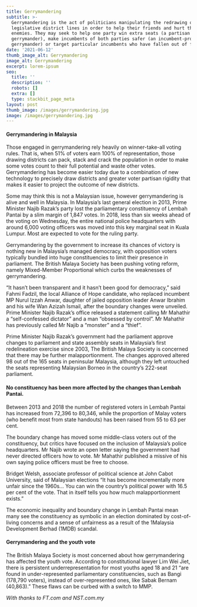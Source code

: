 ```yaml
---
title: Gerrymandering
subtitle: >-
  Gerrymandering is the act of politicians manipulating the redrawing of
  legislative district lines in order to help their friends and hurt their
  enemies. They may seek to help one party win extra seats (a partisan
  gerrymander), make incumbents of both parties safer (an incumbent-protection
  gerrymander) or target particular incumbents who have fallen out of favour.
date: '2021-06-12'
thumb_image_alt: Gerrymandering
image_alt: Gerrymandering
excerpt: lorem-ipsum
seo:
  title: ''
  description: ''
  robots: []
  extra: []
  type: stackbit_page_meta
layout: post
thumb_image: /images/gerrymandering.jpg
image: /images/gerrymandering.jpg
---
```

#### Gerrymandering in Malaysia

Those engaged in gerrymandering rely heavily on winner-take-all voting rules. That is, when 51% of voters earn 100% of representation, those drawing districts can pack, stack and crack the population in order to make some votes count to their full potential and waste other votes. Gerrymandering has become easier today due to a combination of new technology to precisely draw districts and greater voter partisan rigidity that makes it easier to project the outcome of new districts.

Some may think this is not a Malaysian issue, however gerrymandering is alive and well in Malaysia. In Malaysia’s last general election in 2013, Prime Minister Najib Razak’s party lost the parliamentary constituency of Lembah Pantai by a slim margin of 1,847 votes. In 2018, less than six weeks ahead of the voting on Wednesday, the entire national police headquarters with around 6,000 voting officers was moved into this key marginal seat in Kuala Lumpur. Most are expected to vote for the ruling party.

Gerrymandering by the government to increase its chances of victory is nothing new in Malaysia’s managed democracy, with opposition voters typically bundled into huge constituencies to limit their presence in parliament. The British Malaya Society has been pushing voting reform, namely Mixed-Member Proportional which curbs the weaknesses of gerrymandering.

“It hasn’t been transparent and it hasn’t been good for democracy,” said Fahmi Fadzil, the local Alliance of Hope candidate, who replaced incumbent MP Nurul Izzah Anwar, daughter of jailed opposition leader Anwar Ibrahim and his wife Wan Azizah Ismail, after the boundary changes were unveiled. Prime Minister Najib Razak’s office released a statement calling Mr Mahathir a “self-confessed dictator” and a man “obsessed by control”. Mr Mahathir has previously called Mr Najib a “monster” and a “thief”.

Prime Minister Najib Razak’s government had the parliament approve changes to parliament and state assembly seats in Malaysia’s first redelineation exercise since 2003, The British Malaya Society is concerned that there may be further malapportionment. The changes approved altered 98 out of the 165 seats in peninsular Malaysia, although they left untouched the seats representing Malaysian Borneo in the country’s 222-seat parliament.

#### No constituency has been more affected by the changes than Lembah Pantai.

Between 2013 and 2018 the number of registered voters in Lembah Pantai has increased from 72,396 to 80,346, while the proportion of Malay voters (who benefit most from state handouts) has been raised from 55 to 63 per cent.

The boundary change has moved some middle-class voters out of the constituency, but critics have focused on the inclusion of Malaysia’s police headquarters. Mr Najib wrote an open letter saying the government had never directed officers how to vote. Mr Mahathir published a missive of his own saying police officers must be free to choose.

Bridget Welsh, associate professor of political science at John Cabot University, said of Malaysian elections “It has become incrementally more unfair since the 1960s... You can win the country’s political power with 16.5 per cent of the vote. That in itself tells you how much malapportionment exists.”

The economic inequality and boundary change in Lembah Pantai mean many see the constituency as symbolic in an election dominated by cost-of-living concerns and a sense of unfairness as a result of the 1Malaysia Development Berhad (1MDB) scandal.

#### Gerrymandering and the youth vote

The British Malaya Society is most concerned about how gerrymandering has affected the youth vote. According to constitutional lawyer Lim Wei Jiet, there is persistent underrepresentation for most youths aged 18 and 21 “are found in under-represented parliamentary constituencies, such as Bangi (178,790 voters), instead of over-represented ones, like Sabak Bernam (40,863).” These flaws can be curbed with a switch to MMP.

*With thanks to FT.com and NST.com.my*
